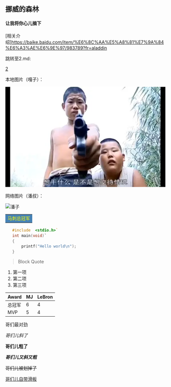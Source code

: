 ## 挪威的森林
#### 让我将你心儿摘下
[相关介绍]<https://baike.baidu.com/item/%E6%8C%AA%E5%A8%81%E7%9A%84%E6%A3%AE%E6%9E%97/983789?fr=aladdin>


跳转至2.md:

[2](2.md)


本地图片（嘎子）：

![嘎子](af2h2-l8t1z.png)

网络图片（潘叔）：

![潘子](https://gimg2.baidu.com/image_search/src=http%3A%2F%2Finews.gtimg.com%2Fnewsapp_match%2F0%2F11736263500%2F0.jpg&refer=http%3A%2F%2Finews.gtimg.com&app=2002&size=f9999,10000&q=a80&n=0&g=0n&fmt=jpeg?sec=1622211183&t=765da9a825f99791eb2d7603a70894d6)

<table>
<td bgcolor = SteelBlue ><font color = yellow >马刺总冠军</td>
</table>

 ```C
    #include  <stdio.h>`
    int main(void)`
    {
        printf("Hello world\n");
    }
```

> Block Quote
1. 第一项
2. 第二项
3. 第三项

|  Award   |  MJ   | LeBron  |
|  ----  |  ----  | ----  |
| 总冠军  | 6  | 4 |
|  MVP | 5  | 4 |

哥们最对劲

*哥们儿斜了*

**哥们儿粗了**

***哥们儿又斜又粗***

~~哥们儿被划掉了~~

<u>哥们儿自带滑板</u>